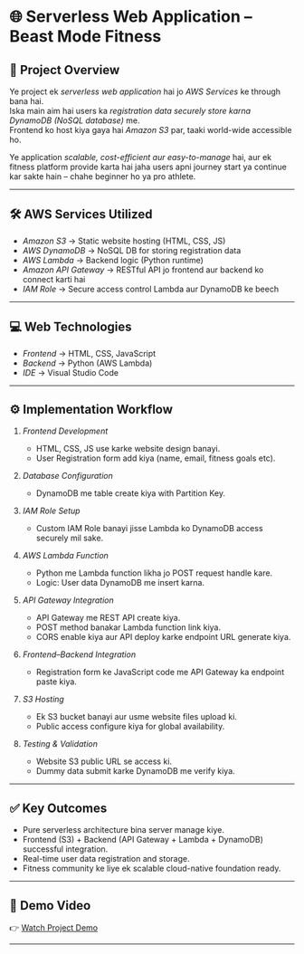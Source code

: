 # 🌐 Serverless Web Application – Beast Mode Fitness  

## 📖 Project Overview  
Ye project ek *serverless web application* hai jo *AWS Services* ke through bana hai.  
Iska main aim hai users ka *registration data securely store karna DynamoDB (NoSQL database)* me.  
Frontend ko host kiya gaya hai *Amazon S3* par, taaki world-wide accessible ho.  

Ye application *scalable, cost-efficient aur easy-to-manage* hai, aur ek fitness platform provide karta hai jaha users apni journey start ya continue kar sakte hain – chahe beginner ho ya pro athlete.  

---

## 🛠 AWS Services Utilized  
- *Amazon S3* → Static website hosting (HTML, CSS, JS)  
- *AWS DynamoDB* → NoSQL DB for storing registration data  
- *AWS Lambda* → Backend logic (Python runtime)  
- *Amazon API Gateway* → RESTful API jo frontend aur backend ko connect karti hai  
- *IAM Role* → Secure access control Lambda aur DynamoDB ke beech  

---

## 💻 Web Technologies  
- *Frontend* → HTML, CSS, JavaScript  
- *Backend* → Python (AWS Lambda)  
- *IDE* → Visual Studio Code  

---

## ⚙ Implementation Workflow  

1. *Frontend Development*  
   - HTML, CSS, JS use karke website design banayi.  
   - User Registration form add kiya (name, email, fitness goals etc).  

2. *Database Configuration*  
   - DynamoDB me table create kiya with Partition Key.  

3. *IAM Role Setup*  
   - Custom IAM Role banayi jisse Lambda ko DynamoDB access securely mil sake.  

4. *AWS Lambda Function*  
   - Python me Lambda function likha jo POST request handle kare.  
   - Logic: User data DynamoDB me insert karna.  

5. *API Gateway Integration*  
   - API Gateway me REST API create kiya.  
   - POST method banakar Lambda function link kiya.  
   - CORS enable kiya aur API deploy karke endpoint URL generate kiya.  

6. *Frontend–Backend Integration*  
   - Registration form ke JavaScript code me API Gateway ka endpoint paste kiya.  

7. *S3 Hosting*  
   - Ek S3 bucket banayi aur usme website files upload ki.  
   - Public access configure kiya for global availability.  

8. *Testing & Validation*  
   - Website S3 public URL se access ki.  
   - Dummy data submit karke DynamoDB me verify kiya.  

---

## ✅ Key Outcomes  
- Pure serverless architecture bina server manage kiye.  
- Frontend (S3) + Backend (API Gateway + Lambda + DynamoDB) successful integration.  
- Real-time user data registration and storage.  
- Fitness community ke liye ek scalable cloud-native foundation ready.  

---

## 🎥 Demo Video  
👉 [Watch Project Demo](https://drive.google.com/file/d/17KxVS0SWKl0QKlvUWcv7fpqketOHxE0Z/view?usp=drivesdk)  

---
